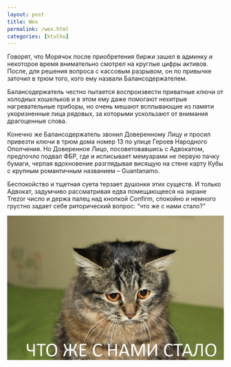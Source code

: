 ```yaml
---
layout: post
title: Wex
permalink: /wex.html
categories: [ktulhu]
---
```


Говорят, что Морячок после приобретения биржи зашел в админку и некоторое время внимательно смотрел на круглые цифры активов. После, для решения вопроса с кассовым разрывом, он по привычке заточил в трюм того, кого ему назвали Балансодержателем.

Балансодержатель честно пытается воспроизвести приватные ключи от холодных кошельков и в этом ему даже помогают нехитрые нагревательные приборы, но очень мешают всплывающие из памяти укоризненные лица рядовых, за которыми ускользают от внимания драгоценные слова.

Конечно же Балансодержатель звонил Доверенному Лицу и просил привезти ключи в трюм дома номер 13 по улице Героев Народного Ополчения. Но Доверенное Лицо, посоветовавшись с Адвокатом, предпочло подвал ФБР, где и исписывает мемуарами не первую пачку бумаги, черпая вдохновение разглядывая висящую на стене карту Кубы с крупным романтичным названием – Guantanamo.

Беспокойство и тщетная суета терзает душонки этих существ. И только Адвокат, задумчиво рассматривая едва помещающееся на экране Trezor число и держа палец над кнопкой Confirm, спокойно и немного грустно задает себе риторический вопрос: “что же с нами стало?”

![Wex](/images/2018/08/wex2.jpg)
